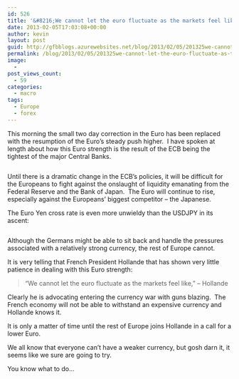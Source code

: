 ```yaml
---
id: 526
title: '&#8216;We cannot let the euro fluctuate as the markets feel like&#8217; &#8211; President Hollande'
date: 2013-02-05T17:03:08+00:00
author: kevin
layout: post
guid: http://gfbblogs.azurewebsites.net/blog/2013/02/05/201325we-cannot-let-the-euro-fluctuate-as-the-markets-feel-like-president-hollande/
permalink: /blog/2013/02/05/201325we-cannot-let-the-euro-fluctuate-as-the-markets-feel-like-president-hollande/
image:
  - 
post_views_count:
  - 59
categories:
  - macro
tags:
  - Europe
  - forex
---
```

This morning the small two day correction in the Euro has been replaced with the resumption of the Euro&#8217;s steady push higher.  I have spoken at length about how this Euro strength is the result of the ECB being the tightest of the major Central Banks.

<img class="aligncenter" alt="" src="http://themacrotourist.com/blogs/EUR%20Feb%2005%2013.jpg" />

Until there is a dramatic change in the ECB&#8217;s policies, it will be difficult for the Europeans to fight against the onslaught of liquidity emanating from the Federal Reserve and the Bank of Japan.  The Euro will continue to rise, especially against the Europeans&#8217; biggest competitor &#8211; the Japanese.

The Euro Yen cross rate is even more unwieldy than the USDJPY in its ascent:

<img class="aligncenter" alt="" src="http://themacrotourist.com/blogs/EURJPY%20Feb%2005%20132.gif" />

Although the Germans might be able to sit back and handle the pressures associated with a relatively strong currency, the rest of Europe cannot.

It is very telling that French President Hollande that has shown very little patience in dealing with this Euro strength:

> &#8220;We cannot let the euro fluctuate as the markets feel like,&#8221; &#8211; Hollande

Clearly he is advocating entering the currency war with guns blazing.  The French economy will not be able to withstand an expensive currency and Hollande knows it.

It is only a matter of time until the rest of Europe joins Hollande in a call for a lower Euro.

We all know that everyone can&#8217;t have a weaker currency, but gosh darn it, it seems like we sure are going to try.

You know what to do&#8230;
